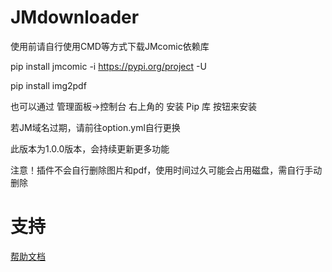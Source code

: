 # JMdownloader

使用前请自行使用CMD等方式下载JMcomic依赖库

pip install jmcomic -i https://pypi.org/project -U

pip install img2pdf

也可以通过 管理面板->控制台 右上角的 安装 Pip 库 按钮来安装

若JM域名过期，请前往option.yml自行更换

此版本为1.0.0版本，会持续更新更多功能

注意！插件不会自行删除图片和pdf，使用时间过久可能会占用磁盘，需自行手动删除
# 支持

[帮助文档](https://astrbot.soulter.top/center/docs/%E5%BC%80%E5%8F%91/%E6%8F%92%E4%BB%B6%E5%BC%80%E5%8F%91/
)
